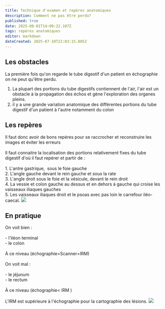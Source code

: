 ```yaml
---
title: Technique d'examen et repères anatomiques
description: Comment ne pas être perdu?
published: true
date: 2025-08-01T14:09:22.107Z
tags: repères anatomiques
editor: markdown
dateCreated: 2025-07-10T22:03:15.885Z
---
```


## Les obstacles

La première fois qu'on regarde le tube digestif d'un patient en échographie on ne peut qu'être perdu.

1.  La plupart des portions du tube digestifs contiennent de l'air, l'air est un obstacle à la propagation des échos et gène l'exploration des organes pleins.
2.  il y a une grande variation anatomique des différentes portions du tube digestif d'un patient à l'autre notamment du colon

## Les repères 


Il faut donc avoir de bons repères pour se raccrocher et reconstruire les images et éviter les erreurs<br><br>Il faut connaitre la localisation des portions relativement fixes du tube digestif d'où il faut repérer et partir de :<br><br>1.  L'antre gastrique,  sous le foie gauche<br>2.  L'angle gauche devant le rein gauche et sous la rate<br>3.  L'angle droit sous le foie et la vésicule, devant le rein droit<br>4.  La vessie et colon gauche au dessus et en dehors à gauche qui croise les vaisseaux iliaques gauches<br>5.  Les vaisseaux iliaques droit et le psoas avec pas loin le carrefour iléo-caecal. ![](/schémas/les_repères_échographiques.jpg) 

## En pratique


On voit bien :<br><br>-   l'iléon terminal<br>-   le colon<br><br>À ce niveau (échographie=Scanner=IRM)<br><br>On voit mal :<br><br>-   le jéjunum<br>-   le rectum<br><br>À ce niveau (échographie< IRM )<br><br>L'IRM est supérieure à l'échographie pour la cartographie des lésions.  ![](/schémas/schéma_colon-grèle.jpg)
